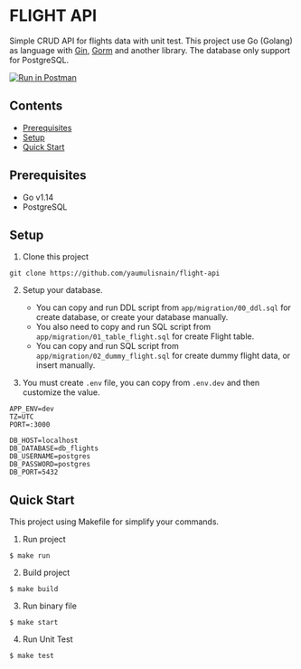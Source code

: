 # FLIGHT API

Simple CRUD API for flights data with unit test. This project use Go (Golang) as language with [Gin](https://github.com/gin-gonic/gin), [Gorm](github.com/jinzhu/gorm) and another library. The database only support for PostgreSQL. 

[![Run in Postman](https://run.pstmn.io/button.svg)](https://app.getpostman.com/run-collection/54fe5c2c9d5448320564)

## Contents
- [Prerequisites](#prerequisites)
- [Setup](#setup)
- [Quick Start](#quick-start)

## Prerequisites
* Go v1.14
* PostgreSQL

## Setup
1. Clone this project
```
git clone https://github.com/yaumulisnain/flight-api
```
2. Setup your database.
    * You can copy and run DDL script from ```app/migration/00_ddl.sql``` for create database, or create your database manually.
    * You also need to copy and run SQL script from ```app/migration/01_table_flight.sql``` for create Flight table.
    * You can copy and run SQL script from ```app/migration/02_dummy_flight.sql``` for create dummy flight data, or insert manually.

3. You must create ```.env``` file, you can copy from ```.env.dev``` and then customize the value.
```
APP_ENV=dev
TZ=UTC
PORT=:3000

DB_HOST=localhost
DB_DATABASE=db_flights
DB_USERNAME=postgres
DB_PASSWORD=postgres
DB_PORT=5432
```

## Quick Start
This project using Makefile for simplify your commands.

1. Run project
```
$ make run
```

2. Build project
```
$ make build
```

3. Run binary file
```
$ make start
```

4. Run Unit Test
```
$ make test
```